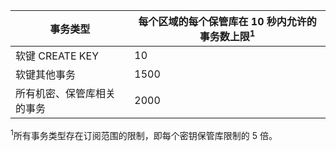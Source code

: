 
| 事务类型 | 每个区域的每个保管库在 10 秒内允许的事务数上限<sup>1</sup> |
| --- | --- |
| 软键 CREATE KEY |10 |
| 软键其他事务 |1500 |
| 所有机密、保管库相关的事务 |2000 |

<sup>1</sup>所有事务类型存在订阅范围的限制，即每个密钥保管库限制的 5 倍。

<!---HONumber=Mooncake_1226_2016-->